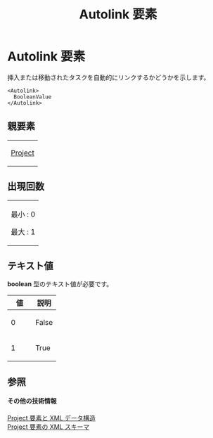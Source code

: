 ﻿---
title: Autolink 要素
TOCTitle: Autolink 要素
ms:assetid: 34903737-3894-4aef-83f1-f85d8b17330b
ms:mtpsurl: https://msdn.microsoft.com/ja-jp/library/Bb968458(v=office.12)
ms:contentKeyID: 16734736
ms.date: 06/30/2008
mtps_version: v=office.12
ms.translationtype: HT
---

# Autolink 要素

挿入または移動されたタスクを自動的にリンクするかどうかを示します。

    <Autolink>
      BooleanValue
    </Autolink>

## 親要素

<table>
<colgroup>
<col style="width: 100%" />
</colgroup>
<tbody>
<tr class="odd">
<td><p><a href="project-element.md">Project</a></p></td>
</tr>
</tbody>
</table>


## 出現回数


<table>
<colgroup>
<col style="width: 100%" />
</colgroup>
<tbody>
<tr class="odd">
<td><p>最小 : 0</p>
<p>最大 : 1</p></td>
</tr>
</tbody>
</table>


## テキスト値

**boolean** 型のテキスト値が必要です。

<table>
<colgroup>
<col style="width: 50%" />
<col style="width: 50%" />
</colgroup>
<thead>
<tr class="header">
<th>値</th>
<th>説明</th>
</tr>
</thead>
<tbody>
<tr class="odd">
<td><p>0</p></td>
<td><p>False</p></td>
</tr>
<tr class="even">
<td><p>1</p></td>
<td><p>True</p></td>
</tr>
</tbody>
</table>


## 参照

#### その他の技術情報

[Project 要素と XML データ構造](project-elements-and-xml-structure.md)  
[Project 要素の XML スキーマ](xml-schema-for-the-project-element.md)

